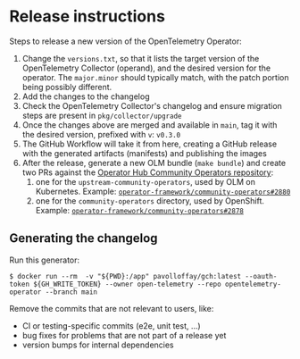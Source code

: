 # Release instructions

Steps to release a new version of the OpenTelemetry Operator:

1. Change the `versions.txt`, so that it lists the target version of the OpenTelemetry Collector (operand), and the desired version for the operator. The `major.minor` should typically match, with the patch portion being possibly different.
1. Add the changes to the changelog
1. Check the OpenTelemetry Collector's changelog and ensure migration steps are present in `pkg/collector/upgrade`
1. Once the changes above are merged and available in `main`, tag it with the desired version, prefixed with `v`: `v0.3.0`
1. The GitHub Workflow will take it from here, creating a GitHub release with the generated artifacts (manifests) and publishing the images
1. After the release, generate a new OLM bundle (`make bundle`) and create two PRs against the [Operator Hub Community Operators repository](https://github.com/operator-framework/community-operators):
   1. one for the `upstream-community-operators`, used by OLM on Kubernetes. Example: [`operator-framework/community-operators#2880`](operator-framework/community-operators/pull/2880)
   1. one for the `community-operators` directory, used by OpenShift. Example: [`operator-framework/community-operators#2878`](operator-framework/community-operators/pull/2878)

## Generating the changelog

Run this generator:
```console
$ docker run --rm  -v "${PWD}:/app" pavolloffay/gch:latest --oauth-token ${GH_WRITE_TOKEN} --owner open-telemetry --repo opentelemetry-operator --branch main
```

Remove the commits that are not relevant to users, like:
* CI or testing-specific commits (e2e, unit test, ...)
* bug fixes for problems that are not part of a release yet
* version bumps for internal dependencies
